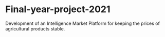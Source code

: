 # Final-year-project-2021
Development of an Intelligence Market Platform for keeping the prices of agricultural products stable.

